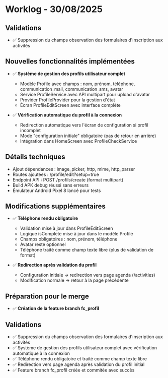 # Worklog - 30/08/2025

## Validations
- ✅ Suppression du champs observation des formulaires d'inscription aux activités

## Nouvelles fonctionnalités implémentées
- ✅ **Système de gestion des profils utilisateur complet**
  - Modèle Profile avec champs : nom, prénom, téléphone, communication_mail, communication_sms, avatar
  - Service ProfileService avec API multipart pour upload d'avatar
  - Provider ProfileProvider pour la gestion d'état
  - Écran ProfileEditScreen avec interface complète
  
- ✅ **Vérification automatique du profil à la connexion**
  - Redirection automatique vers l'écran de configuration si profil incomplet
  - Mode "configuration initiale" obligatoire (pas de retour en arrière)
  - Intégration dans HomeScreen avec ProfileCheckService

## Détails techniques
- Ajout dépendances : image_picker, http, mime, http_parser
- Routes ajoutées : /profile/edit?setup=true
- Endpoint API : POST /profils/create (format multipart)
- Build APK debug réussi sans erreurs
- Émulateur Android Pixel 8 lancé pour tests

## Modifications supplémentaires
- ✅ **Téléphone rendu obligatoire**
  - Validation mise à jour dans ProfileEditScreen
  - Logique isComplete mise à jour dans le modèle Profile
  - Champs obligatoires : nom, prénom, téléphone
  - Avatar reste optionnel
  - Téléphone traité comme champ texte libre (plus de validation de format)

- ✅ **Redirection après validation du profil**
  - Configuration initiale → redirection vers page agenda (/activities)
  - Modification normale → retour à la page précédente

## Préparation pour le merge
- ✅ **Création de la feature branch fc_profil**

## Validations
- ✅ Suppression du champs observation des formulaires d'inscription aux activités
- ✅ Système de gestion des profils utilisateur complet avec vérification automatique à la connexion
- ✅ Téléphone rendu obligatoire et traité comme champ texte libre
- ✅ Redirection vers page agenda après validation du profil initial
- ✅ Feature branch fc_profil créée et commitée avec succès